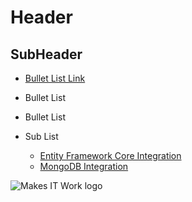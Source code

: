 ﻿# Header

## SubHeader

* [Bullet List Link](Tutorials/Navigation/Index.md) 
* Bullet List
* Bullet List


* Sub List
  * [Entity Framework Core Integration](Entity-Framework-Core-Integration.md)
  * [MongoDB Integration](MongoDB-Integration.md)  

![Makes IT Work logo](../../images/makesitwork_logo_01.png)
